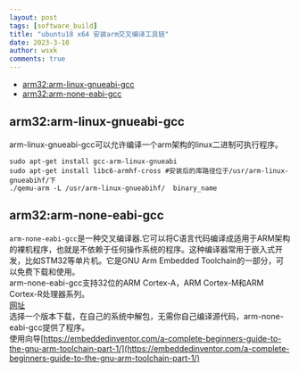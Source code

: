 ```yaml
---
layout: post
tags: [software_build]
title: "ubuntu18 x64 安装arm交叉编译工具链"
date: 2023-3-10
author: wsxk
comments: true
---
```


- [arm32:arm-linux-gnueabi-gcc ](#arm32arm-linux-gnueabi-gcc-)
- [arm32:arm-none-eabi-gcc](#arm32arm-none-eabi-gcc)


## arm32:arm-linux-gnueabi-gcc <br>
arm-linux-gnueabi-gcc可以允许编译一个arm架构的linux二进制可执行程序。<br>

    sudo apt-get install gcc-arm-linux-gnueabi
    sudo apt-get install libc6-armhf-cross #安装后的库路径位于/usr/arm-linux-gnueabihf/下
    ./qemu-arm -L /usr/arm-linux-gnueabihf/  binary_name 


## arm32:arm-none-eabi-gcc<br>
`arm-none-eabi-gcc`是一种交叉编译器.它可以将C语言代码编译成适用于ARM架构的裸机程序，也就是不依赖于任何操作系统的程序。这种编译器常用于嵌入式开发，比如STM32等单片机。它是GNU Arm Embedded Toolchain的一部分，可以免费下载和使用。<br>
arm-none-eabi-gcc支持32位的ARM Cortex-A，ARM Cortex-M和ARM Cortex-R处理器系列。<br>
[网址](https://developer.arm.com/downloads/-/gnu-rm)<br>
选择一个版本下载，在自己的系统中解包，无需你自己编译源代码，arm-none-eabi-gcc提供了程序。<br>
使用向导[https://embeddedinventor.com/a-complete-beginners-guide-to-the-gnu-arm-toolchain-part-1/](https://embeddedinventor.com/a-complete-beginners-guide-to-the-gnu-arm-toolchain-part-1/)<br>





